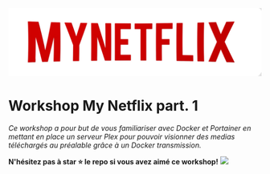 ![](assets/mynetflix.png)

# Workshop My Netflix part. 1

*Ce workshop a pour but de vous familiariser avec Docker et Portainer en mettant en place un serveur Plex pour pouvoir visionner des medias téléchargés au préalable grâce à un Docker transmission.*

**N'hésitez pas à star ⭐ le repo si vous avez aimé ce workshop!** ![](https://img.shields.io/github/stars/ajnart/mynetflix-part1?label=%E2%AD%90&style=for-the-badge?branch=master&kill_cache=1")